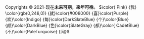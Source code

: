 Copyrights © 2021-现在**未来可期，来年可待。**
$\color{ Pink} {我} \color{rgb(0,248,0)} {就}\color{#008000} {喜}\color{Purple} {欢}\color{Indigo} {每}\color{DarkSlateBlue} {个}\color{Blue} {颜}\color{DarkBlue} {色}\color{SlateGray} {都}\color{ CadetBlue} {不}\color{PaleTurquoise} {同}$
